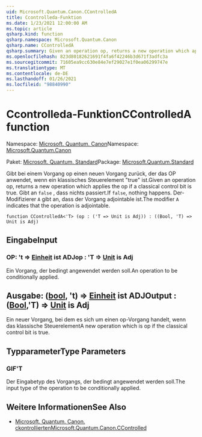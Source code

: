 ```yaml
---
uid: Microsoft.Quantum.Canon.CControlledA
title: Ccontrolleda-Funktion
ms.date: 1/23/2021 12:00:00 AM
ms.topic: article
qsharp.kind: function
qsharp.namespace: Microsoft.Quantum.Canon
qsharp.name: CControlledA
qsharp.summary: Given an operation op, returns a new operation which applies the op if a classical control bit is true. If `false`, nothing happens. The modifier `A` indicates that the operation is adjointable.
ms.openlocfilehash: 823d80182621691f4fa6f42246b3d671f3adfc3a
ms.sourcegitcommit: 71605ea9cc630e84e7ef29027e1f0ea06299747e
ms.translationtype: MT
ms.contentlocale: de-DE
ms.lasthandoff: 01/26/2021
ms.locfileid: "98840990"
---
```

# <a name="ccontrolleda-function"></a><span data-ttu-id="15f12-102">Ccontrolleda-Funktion</span><span class="sxs-lookup"><span data-stu-id="15f12-102">CControlledA function</span></span>

<span data-ttu-id="15f12-103">Namespace: [Microsoft. Quantum. Canon](xref:Microsoft.Quantum.Canon)</span><span class="sxs-lookup"><span data-stu-id="15f12-103">Namespace: [Microsoft.Quantum.Canon](xref:Microsoft.Quantum.Canon)</span></span>

<span data-ttu-id="15f12-104">Paket: [Microsoft. Quantum. Standard](https://nuget.org/packages/Microsoft.Quantum.Standard)</span><span class="sxs-lookup"><span data-stu-id="15f12-104">Package: [Microsoft.Quantum.Standard](https://nuget.org/packages/Microsoft.Quantum.Standard)</span></span>


<span data-ttu-id="15f12-105">Gibt bei einem Vorgang op einen neuen Vorgang zurück, der das OP anwendet, wenn ein klassisches Steuerelement "true" ist.</span><span class="sxs-lookup"><span data-stu-id="15f12-105">Given an operation op, returns a new operation which applies the op if a classical control bit is true.</span></span> <span data-ttu-id="15f12-106">Gibt an `false` , dass nichts passiert.</span><span class="sxs-lookup"><span data-stu-id="15f12-106">If `false`, nothing happens.</span></span>
<span data-ttu-id="15f12-107">Der-Modifizierer `A` gibt an, dass der Vorgang adjointable ist.</span><span class="sxs-lookup"><span data-stu-id="15f12-107">The modifier `A` indicates that the operation is adjointable.</span></span>

```qsharp
function CControlledA<'T> (op : ('T => Unit is Adj)) : ((Bool, 'T) => Unit is Adj)
```


## <a name="input"></a><span data-ttu-id="15f12-108">Eingabe</span><span class="sxs-lookup"><span data-stu-id="15f12-108">Input</span></span>

### <a name="op--t--unit--is-adj"></a><span data-ttu-id="15f12-109">OP: 't => [Einheit](xref:microsoft.quantum.lang-ref.unit)  ist ADJ</span><span class="sxs-lookup"><span data-stu-id="15f12-109">op : 'T => [Unit](xref:microsoft.quantum.lang-ref.unit)  is Adj</span></span>

<span data-ttu-id="15f12-110">Ein Vorgang, der bedingt angewendet werden soll.</span><span class="sxs-lookup"><span data-stu-id="15f12-110">An operation to be conditionally applied.</span></span>



## <a name="output--boolt--unit--is-adj"></a><span data-ttu-id="15f12-111">Ausgabe: ([bool](xref:microsoft.quantum.lang-ref.bool), 't) => [Einheit](xref:microsoft.quantum.lang-ref.unit)  ist ADJ</span><span class="sxs-lookup"><span data-stu-id="15f12-111">Output : ([Bool](xref:microsoft.quantum.lang-ref.bool),'T) => [Unit](xref:microsoft.quantum.lang-ref.unit)  is Adj</span></span>

<span data-ttu-id="15f12-112">Ein neuer Vorgang, bei dem es sich um einen op-Vorgang handelt, wenn das klassische Steuerelement</span><span class="sxs-lookup"><span data-stu-id="15f12-112">A new operation which is op if the classical control bit is true.</span></span>

## <a name="type-parameters"></a><span data-ttu-id="15f12-113">Typparameter</span><span class="sxs-lookup"><span data-stu-id="15f12-113">Type Parameters</span></span>

### <a name="t"></a><span data-ttu-id="15f12-114">GIF</span><span class="sxs-lookup"><span data-stu-id="15f12-114">'T</span></span>

<span data-ttu-id="15f12-115">Der Eingabetyp des Vorgangs, der bedingt angewendet werden soll.</span><span class="sxs-lookup"><span data-stu-id="15f12-115">The input type of the operation to be conditionally applied.</span></span>

## <a name="see-also"></a><span data-ttu-id="15f12-116">Weitere Informationen</span><span class="sxs-lookup"><span data-stu-id="15f12-116">See Also</span></span>

- [<span data-ttu-id="15f12-117">Microsoft. Quantum. Canon. ckontrollierten</span><span class="sxs-lookup"><span data-stu-id="15f12-117">Microsoft.Quantum.Canon.CControlled</span></span>](xref:Microsoft.Quantum.Canon.CControlled)